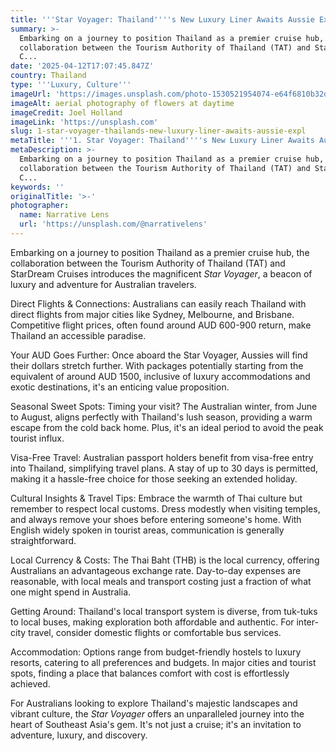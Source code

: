 ```yaml
---
title: '''Star Voyager: Thailand''''s New Luxury Liner Awaits Aussie Explorers'''
summary: >-
  Embarking on a journey to position Thailand as a premier cruise hub, the
  collaboration between the Tourism Authority of Thailand (TAT) and StarDream
  C...
date: '2025-04-12T17:07:45.847Z'
country: Thailand
type: '''Luxury, Culture'''
imageUrl: 'https://images.unsplash.com/photo-1530521954074-e64f6810b32d'
imageAlt: aerial photography of flowers at daytime
imageCredit: Joel Holland
imageLink: 'https://unsplash.com'
slug: 1-star-voyager-thailands-new-luxury-liner-awaits-aussie-expl
metaTitle: '''1. Star Voyager: Thailand''''s New Luxury Liner Awaits Aussie Explorers'''
metaDescription: >-
  Embarking on a journey to position Thailand as a premier cruise hub, the
  collaboration between the Tourism Authority of Thailand (TAT) and StarDream
  C...
keywords: ''
originalTitle: '>-'
photographer:
  name: Narrative Lens
  url: 'https://unsplash.com/@narrativelens'
---
```







Embarking on a journey to position Thailand as a premier cruise hub, the collaboration between the Tourism Authority of Thailand (TAT) and StarDream Cruises introduces the magnificent *Star Voyager*, a beacon of luxury and adventure for Australian travelers.

Direct Flights & Connections: Australians can easily reach Thailand with direct flights from major cities like Sydney, Melbourne, and Brisbane. Competitive flight prices, often found around AUD 600-900 return, make Thailand an accessible paradise.

Your AUD Goes Further: Once aboard the Star Voyager, Aussies will find their dollars stretch further. With packages potentially starting from the equivalent of around AUD 1500, inclusive of luxury accommodations and exotic destinations, it's an enticing value proposition.

Seasonal Sweet Spots: Timing your visit? The Australian winter, from June to August, aligns perfectly with Thailand's lush season, providing a warm escape from the cold back home. Plus, it's an ideal period to avoid the peak tourist influx.

Visa-Free Travel: Australian passport holders benefit from visa-free entry into Thailand, simplifying travel plans. A stay of up to 30 days is permitted, making it a hassle-free choice for those seeking an extended holiday.

Cultural Insights & Travel Tips: Embrace the warmth of Thai culture but remember to respect local customs. Dress modestly when visiting temples, and always remove your shoes before entering someone's home. With English widely spoken in tourist areas, communication is generally straightforward.

Local Currency & Costs: The Thai Baht (THB) is the local currency, offering Australians an advantageous exchange rate. Day-to-day expenses are reasonable, with local meals and transport costing just a fraction of what one might spend in Australia.

Getting Around: Thailand's local transport system is diverse, from tuk-tuks to local buses, making exploration both affordable and authentic. For inter-city travel, consider domestic flights or comfortable bus services.

Accommodation: Options range from budget-friendly hostels to luxury resorts, catering to all preferences and budgets. In major cities and tourist spots, finding a place that balances comfort with cost is effortlessly achieved.

For Australians looking to explore Thailand's majestic landscapes and vibrant culture, the *Star Voyager* offers an unparalleled journey into the heart of Southeast Asia's gem. It's not just a cruise; it's an invitation to adventure, luxury, and discovery.

